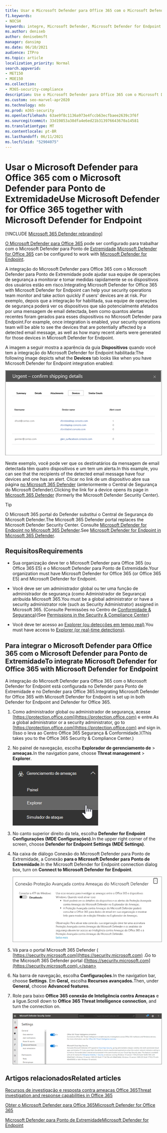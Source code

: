 ```yaml
---
title: Usar o Microsoft Defender para Office 365 com o Microsoft Defender para Ponto de Extremidade
f1.keywords:
- NOCSH
keywords: integre, Microsoft Defender, Microsoft Defender for Endpoint
ms.author: deniseb
author: denisebmsft
manager: dansimp
ms.date: 06/10/2021
audience: ITPro
ms.topic: article
localization_priority: Normal
search.appverid:
- MET150
- MOE150
ms.collection:
- M365-security-compliance
description: Use o Microsoft Defender para Office 365 com o Microsoft Defender para Endpoint para obter informações mais detalhadas sobre ameaças contra seus dispositivos e conteúdo de email.
ms.custom: seo-marvel-apr2020
ms.technology: mdo
ms.prod: m365-security
ms.openlocfilehash: 63ae9f8c1136a973e4fccb63ecfbaee2639c3f6f
ms.sourcegitcommit: 33d19853a38dfa4e6ed21b313976643670a14581
ms.translationtype: MT
ms.contentlocale: pt-BR
ms.lasthandoff: 06/11/2021
ms.locfileid: "52904075"
---
```

# <a name="use-microsoft-defender-for-office-365-together-with-microsoft-defender-for-endpoint"></a><span data-ttu-id="d41e3-104">Usar o Microsoft Defender para Office 365 com o Microsoft Defender para Ponto de Extremidade</span><span class="sxs-lookup"><span data-stu-id="d41e3-104">Use Microsoft Defender for Office 365 together with Microsoft Defender for Endpoint</span></span>

[!INCLUDE [Microsoft 365 Defender rebranding](../includes/microsoft-defender-for-office.md)]


<span data-ttu-id="d41e3-105">[O Microsoft Defender para Office 365](defender-for-office-365.md) pode ser configurado para trabalhar com o Microsoft Defender para Ponto de [Extremidade](/windows/security/threat-protection).</span><span class="sxs-lookup"><span data-stu-id="d41e3-105">[Microsoft Defender for Office 365](defender-for-office-365.md) can be configured to work with [Microsoft Defender for Endpoint](/windows/security/threat-protection).</span></span>

<span data-ttu-id="d41e3-106">A integração do Microsoft Defender para Office 365 com o Microsoft Defender para Ponto de Extremidade pode ajudar sua equipe de operações de segurança a monitorar e tomar medidas rapidamente se os dispositivos dos usuários estão em risco.</span><span class="sxs-lookup"><span data-stu-id="d41e3-106">Integrating Microsoft Defender for Office 365 with Microsoft Defender for Endpoint can help your security operations team monitor and take action quickly if users' devices are at risk.</span></span> <span data-ttu-id="d41e3-107">Por exemplo, depois que a integração for habilitada, sua equipe de operações de segurança poderá ver os dispositivos que são potencialmente afetados por uma mensagem de email detectada, bem como quantos alertas recentes foram gerados para esses dispositivos no Microsoft Defender para Endpoint.</span><span class="sxs-lookup"><span data-stu-id="d41e3-107">For example, once integration is enabled, your security operations team will be able to see the devices that are potentially affected by a detected email message, as well as how many recent alerts were generated for those devices in Microsoft Defender for Endpoint.</span></span>

<span data-ttu-id="d41e3-108">A imagem a seguir mostra a aparência da guia **Dispositivos** quando você tem a integração do Microsoft Defender for Endpoint habilitada:</span><span class="sxs-lookup"><span data-stu-id="d41e3-108">The following image depicts what the **Devices** tab looks like when you have Microsoft Defender for Endpoint integration enabled:</span></span>

![Quando o Microsoft Defender for Endpoint está habilitado, você pode ver uma lista de dispositivos com alertas.](../../media/fec928ea-8f0c-44d7-80b9-a2e0a8cd4e89.PNG)

<span data-ttu-id="d41e3-110">Neste exemplo, você pode ver que os destinatários da mensagem de email detectada têm quatro dispositivos e um tem um alerta.</span><span class="sxs-lookup"><span data-stu-id="d41e3-110">In this example, you can see that the recipients of the detected email message have four devices and one has an alert.</span></span> <span data-ttu-id="d41e3-111">Clicar no link de um dispositivo abre sua página [no Microsoft 365 Defender](../defender-endpoint/microsoft-defender-security-center.md) (anteriormente o Central de Segurança do Microsoft Defender).</span><span class="sxs-lookup"><span data-stu-id="d41e3-111">Clicking the link for a device opens its page in [Microsoft 365 Defender](../defender-endpoint/microsoft-defender-security-center.md) (formerly the Microsoft Defender Security Center).</span></span>

> [!TIP]
> <span data-ttu-id="d41e3-112">O Microsoft 365 portal do Defender substitui o Central de Segurança do Microsoft Defender.</span><span class="sxs-lookup"><span data-stu-id="d41e3-112">The Microsoft 365 Defender portal replaces the Microsoft Defender Security Center.</span></span> <span data-ttu-id="d41e3-113">Consulte [Microsoft Defender for Endpoint no Microsoft 365 Defender](../defender/microsoft-365-security-center-mde.md).</span><span class="sxs-lookup"><span data-stu-id="d41e3-113">See [Microsoft Defender for Endpoint in Microsoft 365 Defender](../defender/microsoft-365-security-center-mde.md).</span></span>

## <a name="requirements"></a><span data-ttu-id="d41e3-114">Requisitos</span><span class="sxs-lookup"><span data-stu-id="d41e3-114">Requirements</span></span>

- <span data-ttu-id="d41e3-115">Sua organização deve ter o Microsoft Defender para Office 365 (ou Office 365 E5) e o Microsoft Defender para Ponto de Extremidade.</span><span class="sxs-lookup"><span data-stu-id="d41e3-115">Your organization must have Microsoft Defender for Office 365 (or Office 365 E5) and Microsoft Defender for Endpoint.</span></span>

- <span data-ttu-id="d41e3-116">Você deve ser um administrador global ou ter uma função de administrador de segurança (como Administrador de Segurança) atribuída Microsoft 365.</span><span class="sxs-lookup"><span data-stu-id="d41e3-116">You must be a global administrator or have a security administrator role (such as Security Administrator) assigned in Microsoft 365.</span></span> <span data-ttu-id="d41e3-117">(Consulte Permissões no Centro de [Conformidade & Segurança](permissions-in-the-security-and-compliance-center.md))</span><span class="sxs-lookup"><span data-stu-id="d41e3-117">(See [Permissions in the Security & Compliance Center](permissions-in-the-security-and-compliance-center.md))</span></span>

- <span data-ttu-id="d41e3-118">Você deve ter acesso ao [Explorer (ou detecções em tempo real)](threat-explorer.md).</span><span class="sxs-lookup"><span data-stu-id="d41e3-118">You must have access to [Explorer (or real-time detections)](threat-explorer.md).</span></span>

## <a name="to-integrate-microsoft-defender-for-office-365-with-microsoft-defender-for-endpoint"></a><span data-ttu-id="d41e3-119">Para integrar o Microsoft Defender para Office 365 com o Microsoft Defender para Ponto de Extremidade</span><span class="sxs-lookup"><span data-stu-id="d41e3-119">To integrate Microsoft Defender for Office 365 with Microsoft Defender for Endpoint</span></span>

<span data-ttu-id="d41e3-120">A integração do Microsoft Defender para Office 365 com o Microsoft Defender for Endpoint está configurada no Defender para Ponto de Extremidade e no Defender para Office 365.</span><span class="sxs-lookup"><span data-stu-id="d41e3-120">Integrating Microsoft Defender for Office 365 with Microsoft Defender for Endpoint is set up in both Defender for Endpoint and Defender for Office 365.</span></span>

1. <span data-ttu-id="d41e3-121">Como administrador global ou administrador de segurança, acesse [https://protection.office.com](https://protection.office.com) e entre.</span><span class="sxs-lookup"><span data-stu-id="d41e3-121">As a global administrator or a security administrator, go to [https://protection.office.com](https://protection.office.com) and sign in.</span></span> <span data-ttu-id="d41e3-122">(Isso o leva ao Centro Office 365 Segurança & Conformidade.)</span><span class="sxs-lookup"><span data-stu-id="d41e3-122">(This takes you to the Office 365 Security & Compliance Center.)</span></span>

2. <span data-ttu-id="d41e3-123">No painel de navegação, escolha **Explorador de gerenciamento de** \> **ameaças.**</span><span class="sxs-lookup"><span data-stu-id="d41e3-123">In the navigation pane, choose **Threat management** \> **Explorer**.</span></span>

   ![Menu Explorer in Threat Management](../../media/ThreatMgmt-Explorer-nav.png)

3. <span data-ttu-id="d41e3-125">No canto superior direito da tela, escolha **Defender for Endpoint Configurações (MDE Configurações)**.</span><span class="sxs-lookup"><span data-stu-id="d41e3-125">In the upper right corner of the screen, choose **Defender for Endpoint Settings (MDE Settings)**.</span></span>

4. <span data-ttu-id="d41e3-126">Na caixa de diálogo Conexão do Microsoft Defender para Ponto de Extremidade, a Conexão **para o Microsoft Defender para Ponto de Extremidade**.</span><span class="sxs-lookup"><span data-stu-id="d41e3-126">In the Microsoft Defender for Endpoint connection dialog box, turn on **Connect to Microsoft Defender for Endpoint**.</span></span>

   ![Conexão do Microsoft Defender para Ponto de Extremidade](../../media/Explorer-WDATPConnection-dialog.png)

5. <span data-ttu-id="d41e3-128">Vá para o portal Microsoft 365 Defender ( [https://security.microsoft.com](https://security.microsoft.com) .</span><span class="sxs-lookup"><span data-stu-id="d41e3-128">Go to the Microsoft 365 Defender portal ([https://security.microsoft.com](https://security.microsoft.com).</span></span>

6. <span data-ttu-id="d41e3-129">Na barra de navegação, escolha **Configurações**.</span><span class="sxs-lookup"><span data-stu-id="d41e3-129">In the navigation bar, choose **Settings**.</span></span> <span data-ttu-id="d41e3-130">Em **Geral,** escolha **Recursos avançados.**</span><span class="sxs-lookup"><span data-stu-id="d41e3-130">Then, under **General**, choose **Advanced features**.</span></span>

7. <span data-ttu-id="d41e3-131">Role para baixo **Office 365 conexão de Inteligência contra Ameaças** e a ligue.</span><span class="sxs-lookup"><span data-stu-id="d41e3-131">Scroll down to **Office 365 Threat Intelligence connection**, and turn the connection on.</span></span>

   ![Office 365 de inteligência contra ameaças](../../media/mdatp-oatptoggle.png)

## <a name="related-articles"></a><span data-ttu-id="d41e3-133">Artigos relacionados</span><span class="sxs-lookup"><span data-stu-id="d41e3-133">Related articles</span></span>

[<span data-ttu-id="d41e3-134">Recursos de investigação e resposta contra ameaças Office 365</span><span class="sxs-lookup"><span data-stu-id="d41e3-134">Threat investigation and response capabilities in Office 365</span></span>](office-365-ti.md)

[<span data-ttu-id="d41e3-135">Obter o Microsoft Defender para Office 365</span><span class="sxs-lookup"><span data-stu-id="d41e3-135">Microsoft Defender for Office 365</span></span>](defender-for-office-365.md)

[<span data-ttu-id="d41e3-136">Microsoft Defender para Ponto de Extremidade</span><span class="sxs-lookup"><span data-stu-id="d41e3-136">Microsoft Defender for Endpoint</span></span>](/windows/security/threat-protection)
